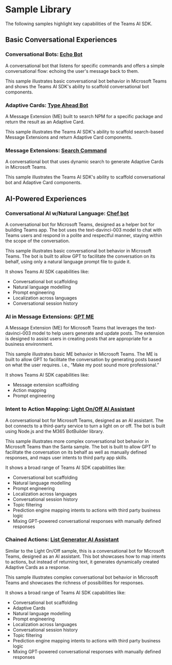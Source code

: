 # Sample Library

The following samples highlight key capabilities of the Teams AI SDK.

## Basic Conversational Experiences

### Conversational Bots: [Echo Bot](01.messaging.a.echoBot/)

A conversational bot that listens for specific commands and offers a simple conversational flow: echoing the user's message back to them.

This sample illustrates basic conversational bot behavior in Microsoft Teams and shows the Teams AI SDK's ability to scaffold conversational bot components.

### Adaptive Cards: [Type Ahead Bot](02.messageExtensions.a.searchCommand/)

A Message Extension (ME) built to search NPM for a specific package and return the result as an Adaptive Card.

This sample illustrates the Teams AI SDK's ability to scaffold search-based Message Extensions and return Adaptive Card components.

### Message Extensions: [Search Command](03.adaptiveCards.a.typeAheadBot/)

A conversational bot that uses dynamic search to generate Adaptive Cards in Microsoft Teams.

This sample illustrates the Teams AI SDK's ability to scaffold conversational bot and Adaptive Card components.

## AI-Powered Experiences


### Conversational AI w/Natural Language: [Chef bot](04.ai.a.teamsChefBot/)

A conversational bot for Microsoft Teams, designed as a helper bot for building Teams app. The bot uses the text-davinci-003 model to chat with Teams users and respond in a polite and respectful manner, staying within the scope of the conversation.

This sample illustrates basic conversational bot behavior in Microsoft Teams. The bot is built to allow GPT to facilitate the conversation on its behalf, using only a natural language prompt file to guide it.

It shows Teams AI SDK capabilities like:

-   Conversational bot scaffolding
-   Natural language modelling
-   Prompt engineering
-   Localization across languages
-   Conversational session history



### AI in Message Extensions: [GPT ME](04.ai.b.messageExtensions.gptME/)

A Message Extension (ME) for Microsoft Teams that leverages the text-davinci-003 model to help users generate and update posts. The extension is designed to assist users in creating posts that are appropriate for a business environment.

This sample illustrates basic ME behavior in Microsoft Teams. The ME is built to allow GPT to facilitate the conversation by generating posts based on what the user requires. i.e., “Make my post sound more professional.”

It shows Teams AI SDK capabilities like:

-   Message extension scaffolding
-   Action mapping
-   Prompt engineering

### Intent to Action Mapping: [Light On/Off AI Assistant](04.ai.c.actionMapping.lightBot/)

A conversational bot for Microsoft Teams, designed as an AI assistant. The bot connects to a third-party service to turn a light on or off. The bot is built using Node.js and the M365 BotBuilder library.

This sample illustrates more complex conversational bot behavior in Microsoft Teams than the Santa sample. The bot is built to allow GPT to facilitate the conversation on its behalf as well as manually defined responses, and maps user intents to third party app skills.

It shows a broad range of Teams AI SDK capabilities like:

-   Conversational bot scaffolding
-   Natural language modelling
-   Prompt engineering
-   Localization across languages
-   Conversational session history
-   Topic filtering
-   Prediction engine mapping intents to actions with third party business logic
-   Mixing GPT-powered conversational responses with manually defined responses

### Chained Actions: [List Generator AI Assistant](04.ai.d.chainedActions.listBot/)

Similar to the Light On/Off sample, this is a conversational bot for Microsoft Teams, designed as an AI assistant. This bot showcases how to map intents to actions, but instead of returning text, it generates dynamically created Adaptive Cards as a response.

This sample illustrates complex conversational bot behavior in Microsoft Teams and showcases the richness of possibilities for responses.

It shows a broad range of Teams AI SDK capabilities like:

-   Conversational bot scaffolding
-   Adaptive Cards
-   Natural language modelling
-   Prompt engineering
-   Localization across languages
-   Conversational session history
-   Topic filtering
-   Prediction engine mapping intents to actions with third party business logic
-   Mixing GPT-powered conversational responses with manually defined responses
